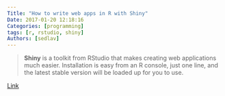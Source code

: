 ```yaml
---
Title: "How to write web apps in R with Shiny"
Date: 2017-01-20 12:18:16
Categories: [programming]
tags: [r, rstudio, shiny]
Authors: [sedlav]
---
```


> **Shiny** is a toolkit from RStudio that makes creating web applications much easier. Installation is easy from an R console, just one line, and the latest stable version will be loaded up for you to use.

[Link](https://opensource.com/article/17/1/writing-new-web-apps-shiny)
